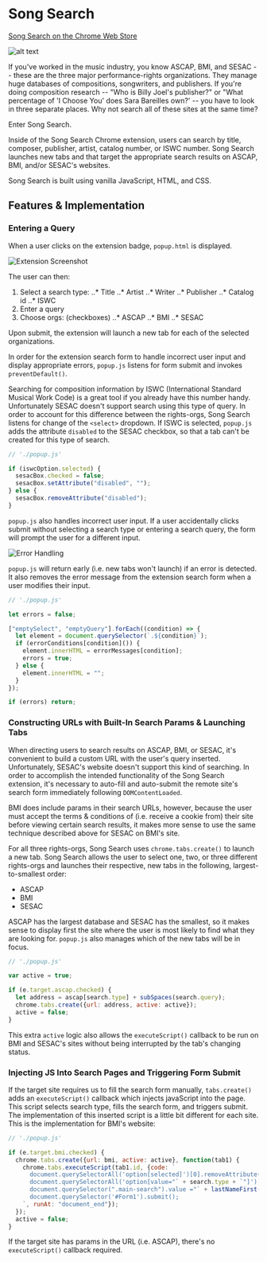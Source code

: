 # Song Search

[Song Search on the Chrome Web Store][cws]

[cws]: https://chrome.google.com/webstore/detail/song-search/hfdidojhnkdibahcndapblampeicghfd

![alt text](http://res.cloudinary.com/dhorsi7vf/image/upload/v1474653016/Marquee_hdc36l.png "Marquee")

If you've worked in the music industry, you know ASCAP, BMI, and SESAC -- these are the three major performance-rights organizations.  They manage huge databases of compositions, songwriters, and publishers.  If you're doing composition research -- "Who is Billy Joel's publisher?" or "What percentage of 'I Choose You' does Sara Bareilles own?' -- you have to look in three separate places.  Why not search all of these sites at the same time?

Enter Song Search.

Inside of the Song Search Chrome extension, users can search by title, composer, publisher, artist, catalog number, or ISWC number. Song Search launches new tabs and that target the appropriate search results on ASCAP, BMI, and/or SESAC's websites.

Song Search is built using vanilla JavaScript, HTML, and CSS.

## Features & Implementation

### Entering a Query

When a user clicks on the extension badge, `popup.html` is displayed.

![Extension Screenshot](http://res.cloudinary.com/dhorsi7vf/image/upload/v1474654936/Screenshot_k1wraz.png "Screenshot")

The user can then:
1. Select a search type:
..* Title
..* Artist
..* Writer
..* Publisher
..* Catalog id
..* ISWC
2. Enter a query
3. Choose orgs: (checkboxes)
..* ASCAP
..* BMI
..* SESAC

Upon submit, the extension will launch a new tab for each of the selected organizations.

In order for the extension search form to handle incorrect user input and display appropriate errors, `popup.js` listens for form submit and invokes `preventDefault()`.

Searching for composition information by ISWC (International Standard Musical Work Code) is a great tool if you already have this number handy.  Unfortunately SESAC doesn't support search using this type of query.  In order to account for this difference between the rights-orgs, Song Search listens for change of the `<select>` dropdown.  If ISWC is selected, `popup.js` adds the attribute `disabled` to the SESAC checkbox, so that a tab can't be created for this type of search.

``` javascript
// './popup.js'

if (iswcOption.selected) {
  sesacBox.checked = false;
  sesacBox.setAttribute("disabled", "");
} else {
  sesacBox.removeAttribute("disabled");
}
```

`popup.js` also handles incorrect user input.  If a user accidentally clicks submit without selecting a search type or entering a search query, the form will prompt the user for a different input.

![Error Handling](http://res.cloudinary.com/dhorsi7vf/image/upload/v1474656056/Errors_q8bcgv.png "Error Handling")

`popup.js` will return early (i.e. new tabs won't launch) if an error is detected. It also removes the error message from the extension search form when a user modifies their input.

```javascript
// './popup.js'

let errors = false;

["emptySelect", "emptyQuery"].forEach((condition) => {
  let element = document.querySelector(`.${condition}`);
  if (errorConditions[condition]()) {
    element.innerHTML = errorMessages[condition];
    errors = true;
  } else {
    element.innerHTML = "";
  }
});

if (errors) return;
```

### Constructing URLs with Built-In Search Params & Launching Tabs

When directing users to search results on ASCAP, BMI, or SESAC, it's convenient to build a custom URL with the user's query inserted. Unfortunately, SESAC's website doesn't support this kind of searching. In order to accomplish the intended functionality of the Song Search extension, it's necessary to auto-fill and auto-submit the remote site's search form immediately following `DOMContentLoaded`.

BMI does include params in their search URLs, however, because the user must accept the terms & conditions of (i.e. receive a cookie from) their site before viewing certain search results, it makes more sense to use the same technique described above for SESAC on BMI's site.

For all three rights-orgs, Song Search uses `chrome.tabs.create()` to launch a new tab.  Song Search allows the user to select one, two, or three different rights-orgs and launches their respective, new tabs in the following, largest-to-smallest order:

- ASCAP
- BMI
- SESAC

ASCAP has the largest database and SESAC has the smallest, so it makes sense to display first the site where the user is most likely to find what they are looking for.  `popup.js` also manages which of the new tabs will be in focus.

```javascript
// './popup.js'

var active = true;

if (e.target.ascap.checked) {
  let address = ascap[search.type] + subSpaces(search.query);
  chrome.tabs.create({url: address, active: active});
  active = false;
}
```

This extra `active` logic also allows the `executeScript()` callback to be run on BMI and SESAC's sites without being interrupted by the tab's changing status.

### Injecting JS Into Search Pages and Triggering Form Submit

If the target site requires us to fill the search form manually, `tabs.create()` adds an `executeScript()` callback which injects javaScript into the page.  This script selects search type, fills the search form, and triggers submit.  The implementation of this inserted script is a little bit different for each site.  This is the implementation for BMI's website:

```javascript
// './popup.js'

if (e.target.bmi.checked) {
  chrome.tabs.create({url: bmi, active: active}, function(tab1) {
    chrome.tabs.executeScript(tab1.id, {code: `
      document.querySelectorAll('option[selected]')[0].removeAttribute('selected');
      document.querySelectorAll('option[value="` + search.type + `"]')[0].setAttribute('selected', '');
      document.querySelector(".main-search").value ="` + lastNameFirst(search.query, search.type) + `";
      document.querySelector('#Form1').submit();
    `, runAt: "document_end"});
  });
  active = false;
}
```

If the target site has params in the URL (i.e. ASCAP), there's no `executeScript()` callback required.

